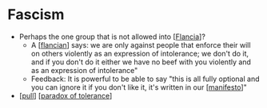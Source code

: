 # Fascism

- Perhaps the one group that is not allowed into [[Flancia]]?
  - A [[flancian]] says: we are only against people that enforce their will on others violently as an expression of intolerance; we don't do it, and if you don't do it either we have no beef with you violently and as an expression of intolerance"
  - Feedback: It is powerful to be able to say "this is all fully optional and you can ignore it if you don't like it, it's written in our [[manifesto]]"
- [[pull]] [[paradox of tolerance]]

[//begin]: # "Autogenerated link references for markdown compatibility"
[Flancia]: flancia "Flancia"
[flancian]: flancian "Flancian"
[manifesto]: manifesto "Manifesto"
[pull]: pull "Pull"
[paradox of tolerance]: paradox-of-tolerance "Paradox of Tolerance"
[//end]: # "Autogenerated link references"